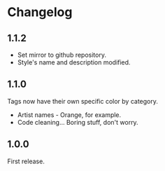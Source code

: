 # Changelog

## 1.1.2

-	Set mirror to github repository.
- Style's name and description modified.

## 1.1.0

Tags now have their own specific color by category.

- Artist names - Orange, for example.
- Code cleaning... Boring stuff, don't worry.

## 1.0.0

First release.
